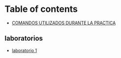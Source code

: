 # Table of contents

* [COMANDOS UTILIZADOS DURANTE LA PRACTICA](docs/htb-academy/htb-commands/README.md)

## laboratorios

* [laboratorio 1](laboratorio-1.md)
